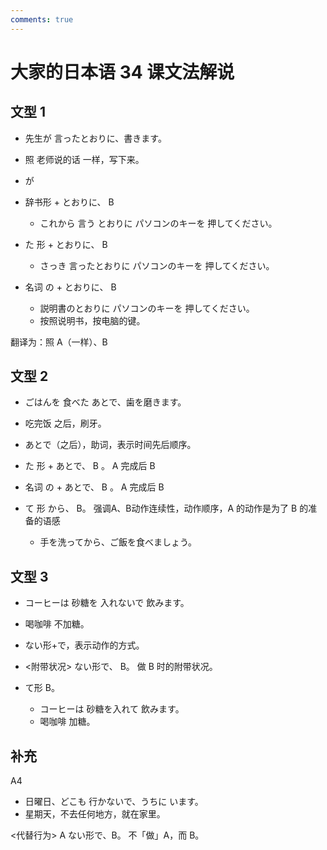 ```yaml
---
comments: true
---
```


# 大家的日本语 34 课文法解说

## 文型 1

- 先生が 言ったとおりに、書きます。
- 照 老师说的话 一样，写下来。
- が

- 辞书形 + とおりに、 B
  - これから 言う とおりに パソコンのキーを 押してください。
- た 形 + とおりに、 B
  - さっき 言ったとおりに パソコンのキーを 押してください。
- 名词 の + とおりに、 B
  - 説明書のとおりに パソコンのキーを 押してください。
  - 按照说明书，按电脑的键。

翻译为：照 A（一样）、B

## 文型 2

- ごはんを 食べた あとで、歯を磨きます。
- 吃完饭 之后，刷牙。
- あとで（之后），助词，表示时间先后顺序。

- た 形 + あとで、 B 。   A 完成后 B
- 名词 の + あとで、 B 。   A 完成后 B

- て 形 から、 B。     强调A、B动作连续性，动作顺序，A 的动作是为了 B 的准备的语感
  - 手を洗ってから、ご飯を食べましょう。

## 文型 3

- コーヒーは 砂糖を 入れないで 飲みます。
- 喝咖啡 不加糖。
- ない形+で，表示动作的方式。

- <附带状况> ない形で、 B。      做 B 时的附带状况。
- て形 B。
  - コーヒーは 砂糖を入れて 飲みます。
  - 喝咖啡 加糖。

## 补充
A4

- 日曜日、どこも 行かないで、うちに います。
- 星期天，不去任何地方，就在家里。

<代替行为> A ない形で、B。          不「做」A，而 B。

